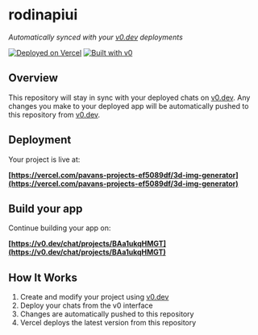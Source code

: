 # rodinapiui

*Automatically synced with your [v0.dev](https://v0.dev) deployments*

[![Deployed on Vercel](https://img.shields.io/badge/Deployed%20on-Vercel-black?style=for-the-badge&logo=vercel)](https://vercel.com/pavans-projects-ef5089df/3d-img-generator)
[![Built with v0](https://img.shields.io/badge/Built%20with-v0.dev-black?style=for-the-badge)](https://v0.dev/chat/projects/BAa1ukqHMGT)

## Overview

This repository will stay in sync with your deployed chats on [v0.dev](https://v0.dev).
Any changes you make to your deployed app will be automatically pushed to this repository from [v0.dev](https://v0.dev).

## Deployment

Your project is live at:

**[https://vercel.com/pavans-projects-ef5089df/3d-img-generator](https://vercel.com/pavans-projects-ef5089df/3d-img-generator)**

## Build your app

Continue building your app on:

**[https://v0.dev/chat/projects/BAa1ukqHMGT](https://v0.dev/chat/projects/BAa1ukqHMGT)**

## How It Works

1. Create and modify your project using [v0.dev](https://v0.dev)
2. Deploy your chats from the v0 interface
3. Changes are automatically pushed to this repository
4. Vercel deploys the latest version from this repository
